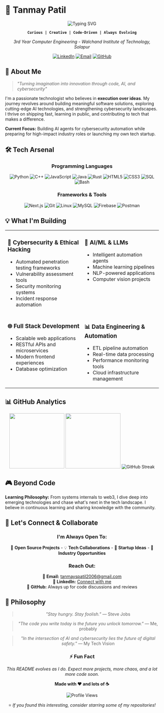 # 🚀 Tanmay Patil

<div align="center">

![Typing SVG](https://readme-typing-svg.herokuapp.com?font=Fira+Code&weight=500&size=30&pause=1000&color=00D9FF&center=true&vCenter=true&width=600&lines=Hey+there!+I'm+Tanmay;Computer+Engineering+Student;AI+%7C+Cybersecurity+%7C+Full+Stack;Always+Learning%2C+Always+Building)

**`Curious | Creative | Code-Driven | Always Evolving`**

*3rd Year Computer Engineering - Walchand Institute of Technology, Solapur*

[![LinkedIn](https://img.shields.io/badge/LinkedIn-0077B5?style=for-the-badge&logo=linkedin&logoColor=white)](https://www.linkedin.com/in/tanmay-patil-6b55ba1a7/)
[![Email](https://img.shields.io/badge/Email-D14836?style=for-the-badge&logo=gmail&logoColor=white)](mailto:tanmayspatil2006@gmail.com)
[![GitHub](https://img.shields.io/badge/GitHub-100000?style=for-the-badge&logo=github&logoColor=white)](https://github.com/tanm-sys)

</div>

## 🎯 About Me

> *"Turning imagination into innovation through code, AI, and cybersecurity"*

I'm a passionate technologist who believes in **execution over ideas**. My journey revolves around building meaningful software solutions, exploring cutting-edge AI technologies, and strengthening cybersecurity landscapes. I thrive on shipping fast, learning in public, and contributing to tech that makes a difference.

**Current Focus:** Building AI agents for cybersecurity automation while preparing for high-impact industry roles or launching my own tech startup.

## 🛠️ Tech Arsenal

<div align="center">

### **Programming Languages**

![Python](https://img.shields.io/badge/Python-3776AB?style=for-the-badge&logo=python&logoColor=white)
![C++](https://img.shields.io/badge/C%2B%2B-00599C?style=for-the-badge&logo=c%2B%2B&logoColor=white)
![JavaScript](https://img.shields.io/badge/JavaScript-F7DF1E?style=for-the-badge&logo=javascript&logoColor=black)
![Java](https://img.shields.io/badge/Java-ED8B00?style=for-the-badge&logo=java&logoColor=white)
![Rust](https://img.shields.io/badge/Rust-000000?style=for-the-badge&logo=rust&logoColor=white)
![HTML5](https://img.shields.io/badge/HTML5-E34F26?style=for-the-badge&logo=html5&logoColor=white)
![CSS3](https://img.shields.io/badge/CSS3-1572B6?style=for-the-badge&logo=css3&logoColor=white)
![SQL](https://img.shields.io/badge/SQL-CC2927?style=for-the-badge&logo=microsoft-sql-server&logoColor=white)
![Bash](https://img.shields.io/badge/Bash-4EAA25?style=for-the-badge&logo=gnu-bash&logoColor=white)

### **Frameworks & Tools**

![Next.js](https://img.shields.io/badge/Next.js-000000?style=for-the-badge&logo=nextdotjs&logoColor=white)
![Git](https://img.shields.io/badge/Git-F05032?style=for-the-badge&logo=git&logoColor=white)
![Linux](https://img.shields.io/badge/Linux-FCC624?style=for-the-badge&logo=linux&logoColor=black)
![MySQL](https://img.shields.io/badge/MySQL-005C84?style=for-the-badge&logo=mysql&logoColor=white)
![Firebase](https://img.shields.io/badge/Firebase-FFCA28?style=for-the-badge&logo=firebase&logoColor=black)
![Postman](https://img.shields.io/badge/Postman-FF6C37?style=for-the-badge&logo=postman&logoColor=white)

</div>

## 💡 What I'm Building

<table>
<tr>
<td width="50%" valign="top">

### 🔐 **Cybersecurity & Ethical Hacking**
- Automated penetration testing frameworks
- Vulnerability assessment tools
- Security monitoring systems
- Incident response automation

</td>
<td width="50%" valign="top">

### 🧠 **AI/ML & LLMs**
- Intelligent automation agents
- Machine learning pipelines
- NLP-powered applications
- Computer vision projects

</td>
</tr>
<tr>
<td width="50%" valign="top">

### 🌐 **Full Stack Development**
- Scalable web applications
- RESTful APIs and microservices
- Modern frontend experiences
- Database optimization

</td>
<td width="50%" valign="top">

### 📊 **Data Engineering & Automation**
- ETL pipeline automation
- Real-time data processing
- Performance monitoring tools
- Cloud infrastructure management

</td>
</tr>
</table>

## 📊 GitHub Analytics

<div align="center">

<img height="180em" src="https://github-readme-stats.vercel.app/api?username=tanm-sys&show_icons=true&theme=tokyonight&count_private=true&border_radius=10&cache_seconds=86400"/>

<img height="180em" src="https://github-readme-stats.vercel.app/api/top-langs/?username=tanm-sys&layout=compact&theme=tokyonight&border_radius=10"/>

<img src="https://github-readme-streak-stats.herokuapp.com/?user=tanm-sys&theme=tokyonight&border_radius=10" alt="GitHub Streak"/>

</div>


## 🎮 Beyond Code

**Learning Philosophy:** From systems internals to web3, I dive deep into emerging technologies and chase what's next in the tech landscape. I believe in continuous learning and sharing knowledge with the community.

## 🤝 Let's Connect & Collaborate

<div align="center">

### **I'm Always Open To:**
🔗 **Open Source Projects** - 💡 **Tech Collaborations** - 🚀 **Startup Ideas** - 💼 **Industry Opportunities**

### **Reach Out:**
📧 **Email:** [tanmayspatil2006@gmail.com](mailto:tanmayspatil2006@gmail.com)  
🔗 **LinkedIn:** [Connect with me](https://www.linkedin.com/in/tanmay-patil-6b55ba1a7/)  
💬 **GitHub:** Always up for code discussions and reviews

</div>

## 💭 Philosophy

<div align="center">

> *"Stay hungry. Stay foolish."* — Steve Jobs

> *"The code you write today is the future you unlock tomorrow."* — Me, probably

> *"In the intersection of AI and cybersecurity lies the future of digital safety."* — My Tech Vision

</div>

<div align="center">

### ⚡ Fun Fact
*This README evolves as I do. Expect more projects, more chaos, and a lot more code soon.*

**Made with ❤️ and lots of ☕**

<img src="https://komarev.com/ghpvc/?username=tanm-sys&label=Profile%20Views&color=0e75b6&style=flat" alt="Profile Views" />

⭐ *If you found this interesting, consider starring some of my repositories!*

</div>


